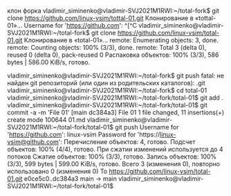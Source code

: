 клон форка
vladimir_siminenko@vladimir-SVJ2021M1RWI:~/total-fork$ git clone https://github.com/linux-vsim/tottal-01.git
Клонирование в «tottal-01»…
Username for 'https://github.com': ^[^C
vladimir_siminenko@vladimir-SVJ2021M1RWI:~/total-fork$ git clone https://github.com/linux-vsim/total-01.git
Клонирование в «total-01»…
remote: Enumerating objects: 3, done.
remote: Counting objects: 100% (3/3), done.
remote: Total 3 (delta 0), reused 0 (delta 0), pack-reused 0
Распаковка объектов: 100% (3/3), 586 bytes | 586.00 KiB/s, готово.


vladimir_siminenko@vladimir-SVJ2021M1RWI:~/total-fork$ git push
fatal: не найден git репозиторий (или один из родительских каталогов): .git
vladimir_siminenko@vladimir-SVJ2021M1RWI:~/total-fork$ cd total-01
vladimir_siminenko@vladimir-SVJ2021M1RWI:~/total-fork/total-01$ git add .
vladimir_siminenko@vladimir-SVJ2021M1RWI:~/total-fork/total-01$ git commit -a -m 'File 01'
[main dc384a3] File 01
 1 file changed, 11 insertions(+)
 create mode 100644 01.md
vladimir_siminenko@vladimir-SVJ2021M1RWI:~/total-fork/total-01$ git push
Username for 'https://github.com': linux-vsim
Password for 'https://linux-vsim@github.com': 
Перечисление объектов: 4, готово.
Подсчет объектов: 100% (4/4), готово.
При сжатии изменений используется до 4 потоков
Сжатие объектов: 100% (3/3), готово.
Запись объектов: 100% (3/3), 599 bytes | 599.00 KiB/s, готово.
Всего 3 (изменения 0), повторно использовано 0 (изменения 0)
To https://github.com/linux-vsim/total-01.git
   e0ce5c0..dc384a3  main -> main
vladimir_siminenko@vladimir-SVJ2021M1RWI:~/total-fork/total-01$ 

